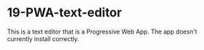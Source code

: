# 19-PWA-text-editor

This is a text editor that is a Progressive Web App. The app doesn't currently install correctly. 